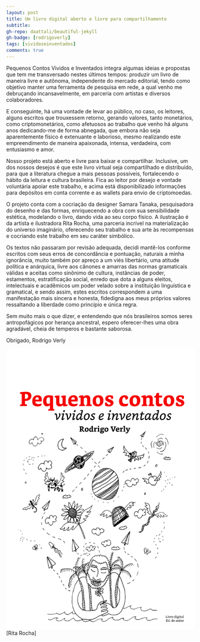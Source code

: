 ```yaml
---
layout: post
title: Um livro digital aberto e livre para compartilhamento
subtitle:
gh-repo: daattali/beautiful-jekyll
gh-badge: [rodrigoverly]
tags: [vividoseinventados]
comments: true
---
```


Pequenos Contos Vividos e Inventados integra 
algumas ideias e propostas que tem me transversado 
nestes últimos tempos: produzir um livro de maneira 
livre e autônoma, independente do mercado editorial, 
tendo como objetivo manter uma ferramenta de pesquisa 
em rede, a qual venho me debruçando incansavelmente, 
em parceria com artistas e diversos colaboradores. 

E conseguinte, há uma vontade de levar ao público, 
no caso, os leitores, alguns escritos que trouxessem 
retorno, gerando valores, tanto monetários, como 
criptomonetários, como afetuosos ao trabalho que venho 
há alguns anos dedicando-me de forma abnegada, que 
embora não seja aparentemente físico é extenuante 
e laborioso, mesmo realizando este empreendimento 
de maneira apaixonada, intensa, verdadeira, com 
entusiasmo e amor. 

Nosso projeto está aberto e livre para baixar e 
compartilhar. Inclusive, um dos nossos desejos é que este 
livro virtual seja compartilhado e distribuído, para que a 
literatura chegue a mais pessoas possíveis, fortalecendo 
o hábito da leitura e cultura brasileira. Fica ao leitor por desejo e vontade voluntária apoiar este trabalho, e acima 
está disponibilizado informações para depósitos em 
conta corrente e as wallets para envio de criptomoedas. 

O projeto conta com a cocriação da designer 
Samara Tanaka, pesquisadora do desenho e das formas, 
enriquecendo a obra com sua sensibilidade estética, 
modelando o livro, dando vida ao seu corpo físico. 
A ilustração é da artista e ilustradora Rita Rocha, uma 
parceria incrível na materialização do universo imaginário, 
oferecendo seu trabalho e sua arte às recompensas 
e cocriando este trabalho em seu caráter simbólico.

Os textos não passaram por revisão adequada, decidi 
mantê-los conforme escritos com seus erros de 
concordância e pontuação, naturais a minha ignorância, 
muito também por apreço a um viés libertário, uma 
atitude política e anárquica, livre aos cânones e amarras 
das normas gramaticais válidas e aceitas como sinônimo 
de cultura, instâncias de poder, estamentos, estratificação 
social, enredo que dota a alguns eleitos, intelectuais 
e acadêmicos um poder velado sobre a instituição 
linguística e gramatical, e sendo assim, estes escritos 
correspondem a uma manifestação mais sincera 
e honesta, fidedigna aos meus próprios valores 
ressaltando a liberdade como princípio e única regra.

Sem muito mais o que dizer, e entendendo que nós 
brasileiros somos seres antropofágicos por herança 
ancestral, espero oferecer-lhes uma obra agradável, 
cheia de temperos e bastante saborosa.

Obrigado,
Rodrigo Verly


![Capa](img/capa_livro_vividos_inventados.jpg) [Rita Rocha]




